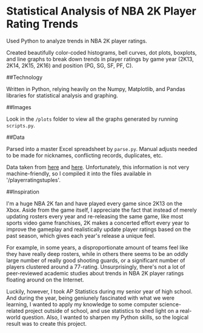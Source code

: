 # Statistical Analysis of NBA 2K Player Rating Trends

Used Python to analyze trends in NBA 2K player ratings. 

Created beautifully color-coded histograms, bell curves, dot plots, boxplots, and line graphs to break down trends in player ratings by game year (2K13, 2K14, 2K15, 2K16) and position (PG, SG, SF, PF, C).

##Technology

Written in Python, relying heavily on the Numpy, Matplotlib, and Pandas libraries for statistical analysis and graphing.

##Images

Look in the `/plots` folder to view all the graphs generated by running `scripts.py`.

##Data

Parsed into a master Excel spreadsheet by `parse.py`. Manual adjusts needed to be made for nicknames, conflicting records, duplicates, etc.

Data taken from [here](http://hoopshype.com/2016/08/29/these-are-the-ratings-of-all-players-in-nba-2k17/) and [here](http://thereal2kinsider.blogspot.com/2012/09/official-nba-2k13-ratings.html). Unfortunately, this information is not very machine-friendly, so I compiled it into the files available in '/playerratingstuples'.

##Inspiration

I'm a huge NBA 2K fan and have played every game since 2K13 on the Xbox. Aside from the game itself, I appreciate the fact that instead of merely updating rosters every year and re-releasing the same game, like most sports video game franchises, 2K makes a concerted effort every year to improve the gameplay and realistically update player ratings based on the past season, which gives each year's release a unique feel. 

For example, in some years, a disproportionate amount of teams feel like they have really deep rosters, while in others there seems to be an oddly large number of really good shooting guards, or a significant number of players clustered around a 77-rating. Unsurprisingly, there's not a lot of peer-reviewed academic studies about trends in NBA 2K player ratings floating around on the Internet.

Luckily, however, I took AP Statistics during my senior year of high school. And during the year, being geniunely fascinated with what we were learning, I wanted to apply my knowledge to some computer science-related project outside of school, and use statistics to shed light on a real-world question. Also, I wanted to sharpen my Python skills, so the logical result was to create this project.
